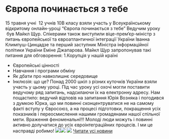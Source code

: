 # Європа починається з тебе
15 травня учні  12 учнів 10В класу взяли участь у Всеукраїнському відкритому онлайн-уроці “Європа починається з тебе”
Ведучим уроку  був Майкл Щур. Спікерами також виступили віце-прем’єр-міністр з питань європейської та євроатлантичної інтеграції України Іванна Климпуш-Цинцадзе та перший заступник Міністра інформаційної політики України Еміне Джапарова.
Майкл Щур запропонував такі питання для обговорення:
1.Корупція у нашій країні
- Європейські цінності
- Навчання і програми обміну
- Як дбати про навколишнє середовище
- Інклюзія: що це?
Понад 2000 шкіл з різних куточків України взяли участь у цьому уроці. Під час уроку усі охочі могли поставити ведучому ряд запитань, надсилаючи їх на електронну адресу.
Нам пощастило: ведучий відповів на запитання Юрія Возняка і погодився з думкою Юрка, що ми повинні сконцентруватися не на самому факті вступу у Євросоюз, а на процесі підготовки, покращення усіх показників і переосмислення нашими громадянами нашої спільної мети.
Враження феноменальні!!! Молоді люди можуть і повинні  активно долучатися до усіх євроінтеграційних процесів. І ми це насправді робимо!
![](/images/європа-починається-з-тебе/sm_2.jpg)![](/images/європа-починається-з-тебе/sm_2.jpg)
![](/images/європа-починається-з-тебе/sm1.jpg)
[Читати усі новини](/news)

